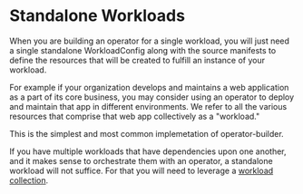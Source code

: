 # Standalone Workloads

When you are building an operator for a single workload, you will just need a
single standalone WorkloadConfig along with the source manifests to define the
resources that will be created to fulfill an instance of your workload.

For example if your organization develops and maintains a web application as a
part of its core business, you may consider using an operator to deploy and
maintain that app in different environments.  We refer to all the various
resources that comprise that web app collectively as a "workload."

This is the simplest and most common implemetation of operator-builder.

If you have multiple workloads that have dependencies upon one another, and it
makes sense to orchestrate them with an operator, a standalone workload will not
suffice.  For that you will need to leverage a [workload
collection](workload-collections.md).

